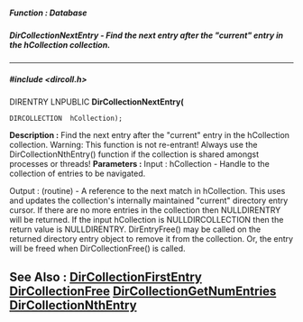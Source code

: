 ##### Function : Database
##### DirCollectionNextEntry - Find the next entry after the "current" entry in the hCollection collection. 
---
##### #include <dircoll.h>
DIRENTRY LNPUBLIC **DirCollectionNextEntry(**

	DIRCOLLECTION  hCollection);
**Description :**
Find the next entry after the "current" entry in the hCollection collection. 
Warning: 
This function is not re-entrant! Always use the DirCollectionNthEntry() 
function if the collection is shared amongst processes or threads!
**Parameters :**
Input :
hCollection  -  Handle to the collection of entries to be navigated.

Output :
(routine)  -  A reference to the next match in hCollection. This uses and updates the collection's internally maintained "current" directory entry cursor. If there are no more entries in the collection then NULLDIRENTRY will be returned. If the input hCollection is NULLDIRCOLLECTION then the return value is NULLDIRENTRY. 
DirEntryFree() may be called on the returned directory entry object to remove it from the collection. Or, the entry will be freed when DirCollectionFree() is called. 


**See Also :**
[DirCollectionFirstEntry](D:/md_files/DirCollectionFirstEntry.md)
[DirCollectionFree](D:/md_files/DirCollectionFree.md)
[DirCollectionGetNumEntries](D:/md_files/DirCollectionGetNumEntries.md)
[DirCollectionNthEntry](D:/md_files/DirCollectionNthEntry.md)
---
